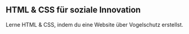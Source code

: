 ## HTML & CSS für soziale Innovation

Lerne HTML & CSS, indem du eine Website über Vogelschutz erstellst.
